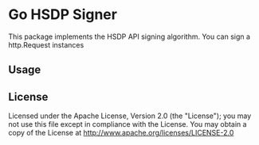 # Go HSDP Signer

This package implements the HSDP API signing algorithm.
You can sign a http.Request instances 

## Usage

## License

Licensed under the Apache License, Version 2.0 (the "License"); you may not use this file except in compliance with the License. You may obtain a copy of the License at <http://www.apache.org/licenses/LICENSE-2.0>

